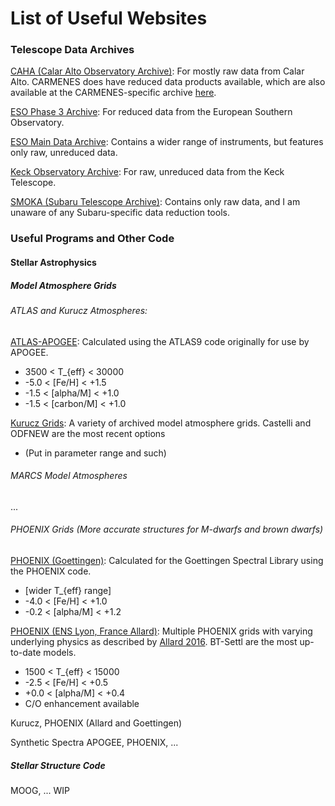 # List of Useful Websites

### Telescope Data Archives 
[CAHA (Calar Alto Observatory Archive)](http://caha.sdc.cab.inta-csic.es/calto/jsp/searchform.jsp): For mostly raw data from Calar Alto. CARMENES does have reduced data products available, which are also available at the CARMENES-specific archive [here](http://carmenes.cab.inta-csic.es/gto/welcome.action).

[ESO Phase 3 Archive](http://archive.eso.org/wdb/wdb/adp/phase3_main/form): For reduced data from the European Southern Observatory.

[ESO Main Data Archive](http://archive.eso.org/eso/eso_archive_main.html): Contains a wider range of instruments, but features only raw, unreduced data.

[Keck Observatory Archive](https://koa.ipac.caltech.edu/cgi-bin/KOA/nph-KOAlogin): For raw, unreduced data from the Keck Telescope.

[SMOKA (Subaru Telescope Archive)](https://smoka.nao.ac.jp/): Contains only raw data, and I am unaware of any Subaru-specific data reduction tools.

### Useful Programs and Other Code

#### Stellar Astrophysics
##### Model Atmosphere Grids
###### ATLAS and Kurucz Atmospheres:

[ATLAS-APOGEE](http://research.iac.es/proyecto/ATLAS-APOGEE/): Calculated using the ATLAS9 code originally for use by APOGEE.
-  3500 < T_{eff} < 30000
-  -5.0 < [Fe/H] < +1.5
-  -1.5 < [alpha/M] < +1.0
-  -1.5 < [carbon/M] < +1.0

[Kurucz Grids](http://kurucz.harvard.edu/grids.html): A variety of archived model atmosphere grids. Castelli and ODFNEW are the most recent options
- (Put in parameter range and such)

###### MARCS Model Atmospheres
...

###### PHOENIX Grids (More accurate structures for M-dwarfs and brown dwarfs)
[PHOENIX (Goettingen)](https://phoenix.astro.physik.uni-goettingen.de/?page_id=109): Calculated for the Goettingen Spectral Library using the PHOENIX code.
- [wider T_{eff} range]
- -4.0 < [Fe/H] < +1.0
- -0.2 < [alpha/M] < +1.2

[PHOENIX (ENS Lyon, France Allard)](https://phoenix.ens-lyon.fr/simulator-jsf22-26/index.faces): Multiple PHOENIX grids with varying underlying physics as described by [Allard 2016](https://ui.adsabs.harvard.edu/abs/2016sf2a.conf..223A/abstract). BT-Settl are the most up-to-date models.
- 1500 < T_{eff} < 15000
- -2.5 < [Fe/H] < +0.5
- +0.0 < [alpha/M] < +0.4
- C/O enhancement available

Kurucz, PHOENIX (Allard and Goettingen)

Synthetic Spectra
APOGEE, PHOENIX, ...

##### Stellar Structure Code
MOOG, ...
WIP
